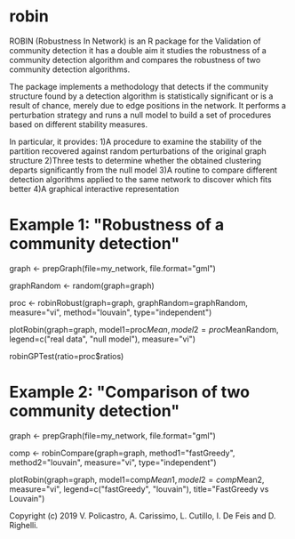 # robin
ROBIN (Robustness In Network) is an R package for the Validation of community detection it has a double aim it studies the robustness of a community detection algorithm and compares the robustness of two community detection algorithms. 

The package implements a methodology that detects if the community structure 
found by a detection algorithm is statistically significant or is a result 
of chance, merely due to edge positions in the network. It performs a 
perturbation strategy and runs a null model to build a set of procedures based 
on different stability measures. 

In particular, it provides:
1)A procedure to examine the stability of the partition recovered against random 
perturbations of the original graph structure
2)Three tests to determine whether the obtained clustering departs significantly 
from the null model
3)A routine to compare different detection algorithms applied to the same 
network to discover which fits better
4)A graphical interactive representation 



# Example 1: "Robustness of a community detection"

graph <- prepGraph(file=my_network, file.format="gml")

graphRandom <- random(graph=graph)

proc <- robinRobust(graph=graph, graphRandom=graphRandom, measure="vi", 
                  method="louvain", type="independent")
                  
plotRobin(graph=graph, model1=proc$Mean, model2=proc$MeanRandom, 
legend=c("real data", "null model"), measure="vi")

robinGPTest(ratio=proc$ratios)









# Example 2: "Comparison of two community detection"

graph <- prepGraph(file=my_network, file.format="gml")

comp <- robinCompare(graph=graph, method1="fastGreedy",
                method2="louvain", measure="vi", type="independent")
                
plotRobin(graph=graph, model1=comp$Mean1, model2=comp$Mean2, measure="vi", 
legend=c("fastGreedy", "louvain"), title="FastGreedy vs Louvain")



Copyright (c) 2019 V. Policastro,  A. Carissimo, L. Cutillo, I. De Feis and D. Righelli.
